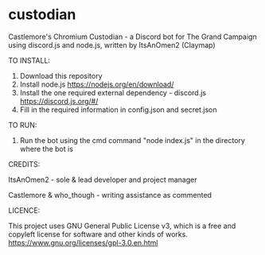 # custodian
Castlemore's Chromium Custodian - a Discord bot for The Grand Campaign using discord.js and node.js, written by ItsAnOmen2 (Claymap)

TO INSTALL:
1) Download this repository
2) Install node.js https://nodejs.org/en/download/
3) Install the one required external dependency - discord.js https://discord.js.org/#/
4) Fill in the required information in config.json and secret.json

TO RUN:
1) Run the bot using the cmd command "node index.js" in the directory where the bot is

CREDITS:

ItsAnOmen2 - sole & lead developer and project manager

Castlemore & who_though - writing assistance as commented



LICENCE:

This project uses GNU General Public License v3, which is a free and copyleft license for software and other kinds of works. https://www.gnu.org/licenses/gpl-3.0.en.html
